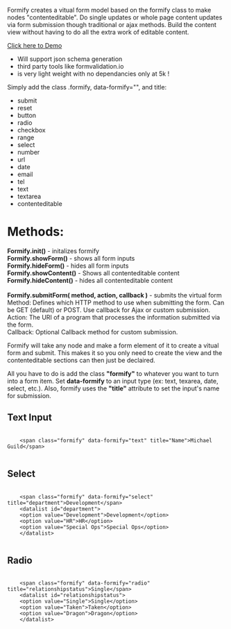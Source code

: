 <p>Formify creates a vitual form model based on the formify class to make nodes "contenteditable".
Do single updates or whole page content updates via form submission though traditional or ajax methods.
Build the content view without having to do all the extra work of editable content. </p>

<p><a href="http://michaelguild13.github.io/formify/demo.html">Click here to Demo</a></p>

<ul>
<li>Will support json schema generation</li>
<li>third party tools like formvalidation.io</li>
<li>is very light weight with no dependancies only at 5k !</li>
</ul>

<p>Simply add the class .formify, data-formify="", and title:</p>

<ul>
<li>submit</li>
<li>reset</li>
<li>button</li>
<li>radio</li>
<li>checkbox</li>
<li>range</li>
<li>select</li>
<li>number</li>
<li>url</li>
<li>date</li>
<li>email</li>
<li>tel</li>
<li>text</li>
<li>textarea</li>
<li>contenteditable</li>
</ul>

<h1>
<a id="methods-" class="anchor" href="#methods-" aria-hidden="true"><span class="octicon octicon-link"></span></a>Methods: </h1>

<p><b>Formify.init()</b> - initalizes formify <br>
<b>Formify.showForm()</b> - shows all form inputs <br>
<b>Formify.hideForm()</b> - hides all form inputs <br>
<b>Formify.showContent()</b> - Shows all contenteditable content <br>
<b>Formify.hideContent()</b> - hides all contenteditable content <br><br>
<b>Formify.submitForm( method, action, callback )</b> - submits the virtual form <br>
Method: Defines which HTTP method to use when submitting the form. Can be GET (default) or POST. Use callback for Ajax or custom submission. <br>
Action: The URI of a program that processes the information submitted via the form. <br>
Callback: Optional Callback method for custom submission.
</p>

<p>Formify will take any node and make a form element of it to create a vitual form and submit.
This makes it so you only need to create the view and the contenteditable sections can then just
be declaired.</p>
<p>All you have to do is add the class <b>"formify"</b> to whatever you want to turn into a form item. Set
  <b>data-formify</b> to an input type (ex: text, texarea, date, select, etc.). Also, formify uses the <b>"title"</b> attribute to set the input's name
  for submission.
</p>
<h2>Text Input</h2>
<pre>
  <code>
    &lt;span class="formify" data-formify="text" title="Name"&gt;Michael Guild&lt;/span&gt;
  </code>
</pre>
<h2>Select</h2>
<pre>
  <code>
    &lt;span class="formify" data-formify="select" title="department"&gt;Development&lt;/span&gt;
    &lt;datalist id="department"&gt;
    &lt;option value="Development"&gt;Development&lt;/option&gt;
    &lt;option value="HR"&gt;HR&lt;/option&gt;
    &lt;option value="Special Ops"&gt;Special Ops&lt;/option&gt;
    &lt;/datalist&gt;
  </code>
</pre>
<h2>Radio</h2>
<pre>
  <code>
    &lt;span class="formify" data-formify="radio" title="relationshipstatus"&gt;Single&lt;/span&gt;
    &lt;datalist id="relationshipstatus"&gt;
    &lt;option value="Single"&gt;Single&lt;/option&gt;
    &lt;option value="Taken"&gt;Taken&lt;/option&gt;
    &lt;option value="Dragon"&gt;Dragon&lt;/option&gt;
    &lt;/datalist&gt;
  </code>
</pre>
